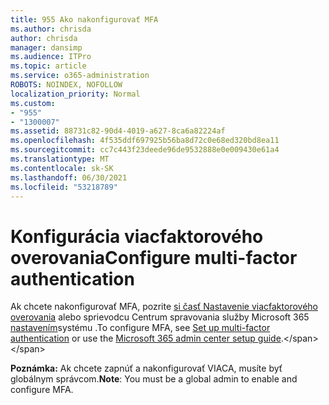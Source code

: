 ```yaml
---
title: 955 Ako nakonfigurovať MFA
ms.author: chrisda
author: chrisda
manager: dansimp
ms.audience: ITPro
ms.topic: article
ms.service: o365-administration
ROBOTS: NOINDEX, NOFOLLOW
localization_priority: Normal
ms.custom:
- "955"
- "1300007"
ms.assetid: 88731c82-90d4-4019-a627-8ca6a82224af
ms.openlocfilehash: 4f535ddf697925b56ba8d72c0e68ed320bd8ea11
ms.sourcegitcommit: cc7c443f23deede96de9532888e0e009430e61a4
ms.translationtype: MT
ms.contentlocale: sk-SK
ms.lasthandoff: 06/30/2021
ms.locfileid: "53218789"
---
```

# <a name="configure-multi-factor-authentication"></a><span data-ttu-id="dd40d-102">Konfigurácia viacfaktorového overovania</span><span class="sxs-lookup"><span data-stu-id="dd40d-102">Configure multi-factor authentication</span></span>

<span data-ttu-id="dd40d-103">Ak chcete nakonfigurovať MFA, pozrite [si časť Nastavenie viacfaktorového overovania](/microsoft-365/admin/security-and-compliance/set-up-multi-factor-authentication) alebo sprievodcu Centrum spravovania služby Microsoft 365 [nastavením](https://admin.microsoft.com/AdminPortal/Home?ref=/modernonboarding/mfasetupguide:)systému .</span><span class="sxs-lookup"><span data-stu-id="dd40d-103">To configure MFA, see [Set up multi-factor authentication](/microsoft-365/admin/security-and-compliance/set-up-multi-factor-authentication) or use the [Microsoft 365 admin center setup guide](https://admin.microsoft.com/AdminPortal/Home?ref=/modernonboarding/mfasetupguide:).</span></span>

<span data-ttu-id="dd40d-104">**Poznámka:** Ak chcete zapnúť a nakonfigurovať VIACA, musíte byť globálnym správcom.</span><span class="sxs-lookup"><span data-stu-id="dd40d-104">**Note**: You must be a global admin to enable and configure MFA.</span></span>

